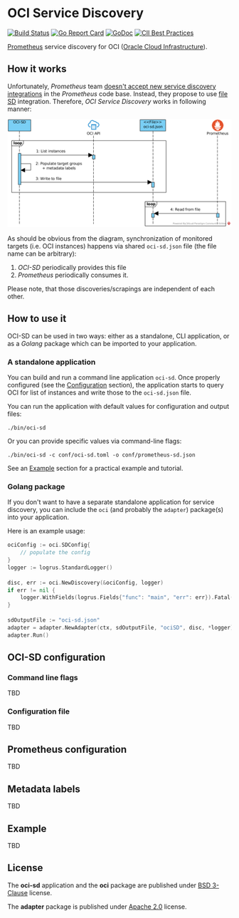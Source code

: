 # OCI Service Discovery

[![Build Status](https://travis-ci.org/sw-samuraj/oci-sd.svg?branch=master)](https://travis-ci.org/sw-samuraj/oci-sd)
[![Go Report Card](https://goreportcard.com/badge/github.com/sw-samuraj/oci-sd)](https://github.com/sw-samuraj/oci-sd)
[![GoDoc](https://godoc.org/github.com/sw-samuraj/oci-sd/oci?status.svg)](https://godoc.org/github.com/sw-samuraj/oci-sd/oci)
[![CII Best Practices](https://bestpractices.coreinfrastructure.org/projects/2185/badge)](https://bestpractices.coreinfrastructure.org/projects/2185)

[Prometheus](https://github.com/prometheus/prometheus) service discovery for OCI ([Oracle Cloud Infrastructure](https://cloud.oracle.com/iaas)).

## How it works

Unfortunately, _Prometheus_ team [doesn't accept new service discovery
integrations](https://github.com/prometheus/prometheus/issues/4322#issuecomment-401828508) in the _Prometheus_
code base. Instead, they propose to use [file
SD](https://prometheus.io/docs/prometheus/latest/configuration/configuration/#%3Cfile_sd_config%3E) integration.
Therefore, _OCI Service Discovery_ works in following manner:

![OCI-SD sequence diagram](docs/OCI-SD-sequence.png)

As should be obvious from the diagram, synchronization of monitored targets (i.e. OCI instances) happens via shared
`oci-sd.json` file (the file name can be arbitrary):

1. _OCI-SD_ periodically provides this file
1. _Prometheus_ periodically consumes it.

Please note, that those discoveries/scrapings are independent of each other.

## How to use it

OCI-SD can be used in two ways: either as a standalone, CLI application, or as a _Golang_ package which can
be imported to your application.

### A standalone application

You can build and run a command line application `oci-sd`. Once properly configured (see the
[Configuration](#oci-sd-configuration) section), the application starts to query OCI for list of instances
and write those to the `oci-sd.json` file.

You can run the application with default values for configuration and output files:

    ./bin/oci-sd

Or you can provide specific values via command-line flags:

    ./bin/oci-sd -c conf/oci-sd.toml -o conf/prometheus-sd.json

See an [Example](#example) section for a practical example and tutorial.

### Golang package

If you don't want to have a separate standalone application for service discovery, you can include the `oci`
(and probably the `adapter`) package(s) into your application.

Here is an example usage:

```go
ociConfig := oci.SDConfig{
    // populate the config
}
logger := logrus.StandardLogger()

disc, err := oci.NewDiscovery(&ociConfig, logger)
if err != nil {
    logger.WithFields(logrus.Fields{"func": "main", "err": err}).Fatal("can't create OCI discovery")
}

sdOutputFile := "oci-sd.json"
adapter = adapter.NewAdapter(ctx, sdOutputFile, "ociSD", disc, *logger)
adapter.Run()
```

## OCI-SD configuration

### Command line flags

TBD

### Configuration file

TBD

## Prometheus configuration

TBD

## Metadata labels

TBD

## Example

TBD

## License

The **oci-sd** application and the **oci** package are published under
[BSD 3-Clause](http://opensource.org/licenses/BSD-3-Clause) license.

The **adapter** package is published under [Apache 2.0](http://www.apache.org/licenses/LICENSE-2.0) license.

